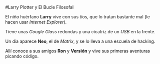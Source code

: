 #Larry Plotter y El Bucle Filosofal

El niño huérfano **Larry** vive con sus tíos, que lo tratan bastante mal
(le hacen usar *Internet Explorer*).

Tiene unas *Google Glass* redondas y una cicatriz de un *USB* en la frente.

Un día aparece **Neo**, el de *Matrix*, y se lo lleva a una escuela de hacking.

Allí conoce a sus amigos **Ron** y **Versión**
y vive sus primeras aventuras picando código.